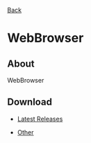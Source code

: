 [Back](../)

# WebBrowser

## About

WebBrowser

## Download

- [Latest Releases](https://github.com/moton-03/WebBrowser/releases/latest)

- [Other](https://github.com/moton-03/WebBrowser/releases)
